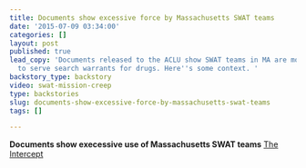 ```yaml
---
title: Documents show excessive force by Massachusetts SWAT teams
date: '2015-07-09 03:34:00'
categories: []
layout: post
published: true
lead_copy: 'Documents released to the ACLU show SWAT teams in MA are most often used
  to serve search warrants for drugs. Here''s some context. '
backstory_type: backstory
video: swat-mission-creep
type: backstories
slug: documents-show-excessive-force-by-massachusetts-swat-teams
tags: []

---
```

**Documents show execessive use of Massachusetts SWAT teams**
[The Intercept](http://www.washingtonpost.com/news/the-watch/wp/2015/07/08/documents-show-execessive-use-of-massachusetts-swat-teams/)

